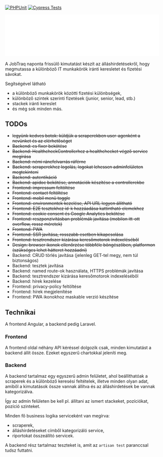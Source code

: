[![PHPUnit](https://github.com/aryxs3m/jobtraq/actions/workflows/laravel.yml/badge.svg?branch=master)](https://github.com/aryxs3m/jobtraq/actions/workflows/laravel.yml) [![Cypress Tests](https://github.com/aryxs3m/jobtraq/actions/workflows/cypress.yml/badge.svg)](https://github.com/aryxs3m/jobtraq/actions/workflows/cypress.yml)

![JobTraq logo](angular-frontend/src/assets/logo_Light.svg)

A JobTraq naponta frissülő kimutatást készít az álláshirdetésekről, hogy megmutassa a különböző IT munkakörök iránti keresletet és fizetési sávokat.

Segítségével látható

- a különböző munkakörök közötti fizetési különbségek,
- különböző szintek szerinti fizetések (junior, senior, lead, stb.)
- stackek iránti kereslet
- és még sok minden más.

## TODOs

- ~~legyünk kedves botok: küldjük a scraperekben user-agenként a nevünket és az elérhetőséget~~
- ~~Backend: cs fixer bekötése~~
- ~~Backend: HealthcheckControllerhez a healthchecket végző service megírása~~
- ~~Backend: némi ráncfelvarrás ráférne~~
- ~~Backend: scraperekhez logolás, logokat lehessen adminfelületen megtekinteni~~
- ~~Backend: autentikáció~~
- ~~Backend: apidoc bekötése, annotációk készítése a controllerekbe~~
- ~~Frontend: impressum feltöltése~~
- ~~Frontend: contact feltöltése~~
- ~~Frontend: mobil menü toggle~~
- ~~Frontend: environmentek kezelése, API URL legyen állítható~~
- ~~Frontend: E2E tesztekhez id-k hozzáadása kattintható elemekhez~~
- ~~Frontend: cookie consent és Google Analytics bekötése~~
- ~~Frontend: reszponzivitásban problémák javítása (mobilon itt-ott overflow, rossz méretek)~~
- ~~Frontend: PWA~~
- ~~Frontend: SSR javítása, rosszabb esetben kikapcsolása~~
- ~~Frontend: tesztrendszer kizárása keresőmotorok indexeléséből~~
- ~~Design: browser ikonok ellenőrzése többféle böngészőben, platformon (szükséges lehet hátteret hozzáadni)~~
- Backend: CRUD törlés javítása (jelenleg GET-tel megy, nem túl biztonságos)
- Backend: tesztek javítása
- Backend: named route-ok használata, HTTPS problémák javítása
- Backend: tesztrendszer kizárása keresőmotorok indexeléséből
- Backend: hírek kezelése
- Frontend: privacy-policy feltöltése
- Frontend: hírek megjelenítése
- Frontend: PWA ikonokhoz maskable verzió készítése

## Technikai

A frontend Angular, a backend pedig Laravel.

### Frontend

A frontend oldal néhány API kéréssel dolgozik csak, minden kimutatást a backend állít össze. Ezeket egyszerű
chartokkal jeleníti meg.

### Backend

A backend tartalmaz egy egyszerű admin felületet, ahol beállíthatóak a scraperek és a különböző keresési feltételek,
illetve minden olyan adat, amiből a kimutatások össze vannak állítva és az álláshirdetések be vannak kategorizálva.

Így az admin felületen be kell pl. állítani az ismert stackeket, pozíciókat, pozíció szinteket.

Minden fő business logika serviceként van megírva:

- scraperek,
- álláshirdetéseket címből kategorizáló service,
- riportokat összeállító servicek.

A backend rész tartalmaz teszteket is, amit az `artisan test` paranccsal tudsz futtatni.
